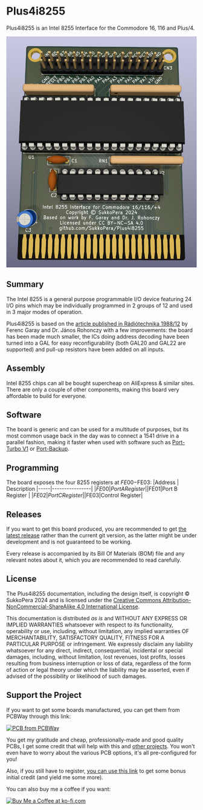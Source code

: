 # Plus4i8255
Plus4i8255 is an Intel 8255 Interface for the Commodore 16, 116 and Plus/4.

![Board](https://raw.githubusercontent.com/SukkoPera/Plus4i8255/master/img/render-top.png)

## Summary
The Intel 8255 is a general purpose programmable I/O device featuring 24 I/O pins which may be individually programmed in 2 groups
of 12 and used in 3 major modes of operation.

Plus4i8255 is based on the [article published in Rádiótechnika 1988/12](https://plus4world.powweb.com/publications/Radiotechnika_1988_december) by Ferenc Garay and Dr. János Rohonczy with a few improvements: the board has been made much smaller, the ICs doing address decoding have been turned into a GAL for easy reconfigurability (both GAL20 and GAL22 are supported) and pull-up resistors have been added on all inputs.

## Assembly
Intel 8255 chips can all be bought supercheap on AliExpress & similar sites. There are only a couple of other components, making this board very affordable to build for everyone.

## Software
The board is generic and can be used for a multitude of purposes, but its most common usage back in the day was to connect a 1541 drive in a parallel fashion, making it faster when used with software such as [Port-Turbo V1](https://plus4world.powweb.com/software/Port-Turbo_V1) or [Port-Backup](https://plus4world.powweb.com/software/Port-Backup).

## Programming
The board exposes the four 8255 registers at $FE00-$FE03:
|Address | Description
|-----|----------------|
|$FE00|Port A Register |
|$FE01|Port B Register |
|$FE02|Port C Register |
|$FE03|Control Register|


## Releases
If you want to get this board produced, you are recommended to get [the latest release](https://github.com/SukkoPera/Plus4i8255/releases) rather than the current git version, as the latter might be under development and is not guaranteed to be working.

Every release is accompanied by its Bill Of Materials (BOM) file and any relevant notes about it, which you are recommended to read carefully.

## License
The Plus4i8255 documentation, including the design itself, is copyright &copy; SukkoPera 2024 and is licensed under the [Creative Commons Attribution-NonCommercial-ShareAlike 4.0 International License](https://creativecommons.org/licenses/by-nc-sa/4.0/).

This documentation is distributed *as is* and WITHOUT ANY EXPRESS OR IMPLIED WARRANTIES whatsoever with respect to its functionality, operability or use, including, without limitation, any implied warranties OF MERCHANTABILITY, SATISFACTORY QUALITY, FITNESS FOR A PARTICULAR PURPOSE or infringement. We expressly disclaim any liability whatsoever for any direct, indirect, consequential, incidental or special damages, including, without limitation, lost revenues, lost profits, losses resulting from business interruption or loss of data, regardless of the form of action or legal theory under which the liability may be asserted, even if advised of the possibility or likelihood of such damages.

## Support the Project
If you want to get some boards manufactured, you can get them from PCBWay through this link:

[![PCB from PCBWay](https://www.pcbway.com/project/img/images/frompcbway.png)](https://www.pcbway.com/project/shareproject/Plus4i8255_V2_Intel_8255_Interface_for_the_Commodore_16_116_and_Plus_4_7e3afe66.html)

You get my gratitude and cheap, professionally-made and good quality PCBs, I get some credit that will help with this and [other projects](https://www.pcbway.com/project/member/shareproject/?bmbid=41100). You won't even have to worry about the various PCB options, it's all pre-configured for you!

Also, if you still have to register, [you can use this link](https://www.pcbway.com/setinvite.aspx?inviteid=41100) to get some bonus initial credit (and yield me some more).

You can also buy me a coffee if you want:

<a href='https://ko-fi.com/L3L0U18L' target='_blank'><img height='36' style='border:0px;height:36px;' src='https://az743702.vo.msecnd.net/cdn/kofi2.png?v=2' border='0' alt='Buy Me a Coffee at ko-fi.com' /></a>
